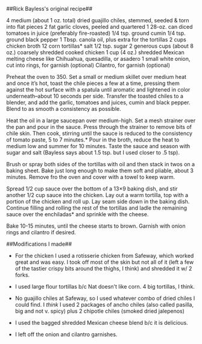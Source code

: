 ##Rick Bayless's original recipe##

4 medium (about 1 oz. total) dried guajillo chiles, stemmed, seeded & torn into flat pieces
2 fat garlic cloves, peeled and quartered
1 28-oz. can diced tomatoes in juice (preferably fire-roasted)
1/4 tsp. ground cumin
1/4 tsp. ground black pepper
1 Tbsp. canola oil, plus extra for the tortillas
2 cups chicken broth
12 corn tortillas*
salt
1/2 tsp. sugar
2 generous cups (about 8 oz.) coarsely shredded cooked chicken
1 cup (4 oz.) shredded Mexican melting cheese like Chihuahua, quesadilla, or asadero
1 small white onion, cut into rings, for garnish (optional)
Cilantro, for garnish (optional)

Preheat the oven to 350. Set a small or medium skillet over medium heat and once it’s hot, toast the chile pieces a few at a time, pressing them against the hot surface with a spatula until aromatic and lightened in color underneath–about 10 seconds per side.  Transfer the toasted chiles to a blender, and add the garlic, tomatoes and juices, cumin and black pepper. Blend to as smooth a consistency as possible.

Heat the oil in a large saucepan over medium-high. Set a mesh strainer over the pan and pour in the sauce. Press through the strainer to remove bits of chile skin. Then cook, stirring until the sauce is reduced to the consistency of tomato paste, 5 to 7 minutes.* Pour in the broth, reduce the heat to medium low and summer for 10 minutes. Taste the sauce and season with sugar and salt (Bayless says about 1.5 tsp. but I used closer to .5 tsp).

Brush or spray both sides of the tortillas with oil and then stack in twos on a baking sheet. Bake  just long enough to make them soft and pliable, about 3 minutes. Remove fro the oven and cover with a towel to keep warm.

Spread 1/2 cup sauce over the bottom of a 13×9  baking dish, and stir another 1/2 cup sauce into the chicken. Lay out a warm tortilla, top with a portion of the chicken and roll up. Lay seam side down in the baking dish. Continue filling and rolling the rest of the tortillas and ladle the remaining sauce over the enchiladas* and sprinkle with the cheese.

Bake 10-15 minutes, until the cheese starts to brown. Garnish with onion rings and cilantro if desired.

##Modifications I made##

* For the chicken I used a rotisserie chicken from Safeway, which worked great and was easy. I took off most of the skin but not all of it (left a few of the tastier crispy bits around the thighs, I think) and shredded it w/ 2 forks.

* I used large flour tortillas b/c Nat doesn't like corn. 4 big tortillas, I think.

* No guajillo chiles at Safeway, so I used whatever combo of dried chiles I could find. I *think* I used 2 packages of ancho chiles (also called pasilla, big and not v. spicy) plus 2 chipotle chiles (smoked dried jalepenos)

* I used the bagged shredded Mexican cheese blend b/c it is delicious.

* I left off the onion and cilantro garnishes.


